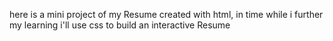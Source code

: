 here is a mini project of my Resume created with html, in time while i further my learning i'll use css to build an interactive Resume
